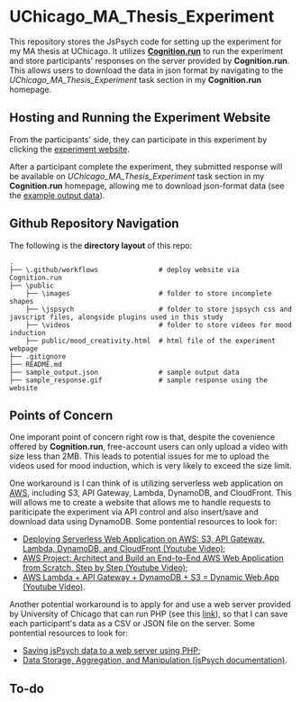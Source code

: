 # UChicago_MA_Thesis_Experiment
This repository stores the JsPsych code for setting up the experiment for my MA thesis at UChicago. It utilizes [**Cognition.run**](https://www.cognition.run/) to run the experiment and store participants' responses on the server provided by **Cognition.run**. This allows users to download the data in json format by navigating to the *UChicago_MA_Thesis_Experiment* task section in my **Cognition.run** homepage.

## Hosting and Running the Experiment Website
From the participants' side, they can participate in this experiment by clicking the [experiment website](https://kvpbgcbdhz.cognition.run).

After a participant complete the experiment, they submitted response will be available on *UChicago_MA_Thesis_Experiment* task section in my **Cognition.run** homepage, allowing me to download json-format data (see the [example output data](sample_output.json)).

## Github Repository Navigation
The following is the **directory layout** of this repo:

    .
    ├── \.github/workflows               # deploy website via Cognition.run       
    ├── \public
        ├── \images                      # folder to store incomplete shapes
        ├── \jspsych                     # folder to store jspsych css and javscript files, alongside plugins used in this study
        ├── \videos                      # folder to store videos for mood induction
        ├── public/mood_creativity.html  # html file of the experiment webpage
    ├── .gitignore
    ├── README.md
    ├── sample_output.json               # sample output data
    ├── sample_response.gif              # sample response using the website

## Points of Concern
One imporant point of concern right row is that, despite the covenience offered by **Cognition.run**, free-account users can only upload a video with size less than 2MB. This leads to potential issues for me to upload the videos used for mood induction, which is very likely to exceed the size limit. 

One workaround is I can think of is utilizing serverless web application on [AWS](https://aws.amazon.com/free/webapps/?gclid=CjwKCAjw0YGyBhByEiwAQmBEWnM9sV53l-OWSyEKQyv-kAG2KBINRIsA7x-uipJRll8sgzetWVttVBoCAFIQAvD_BwE&trk=6f75e631-3b71-4d44-a71d-d557bcd37563&sc_channel=ps&ef_id=CjwKCAjw0YGyBhByEiwAQmBEWnM9sV53l-OWSyEKQyv-kAG2KBINRIsA7x-uipJRll8sgzetWVttVBoCAFIQAvD_BwE:G:s&s_kwcid=AL!4422!3!531871356401!p!!g!!hosting%20site!2038938166!74770369169), including S3, API Gateway, Lambda, DynamoDB, and CloudFront. This will allows me to create a website that allows me to handle requests to pariticipate the experiment via API control and also insert/save and download data using DynamoDB. Some pontential resources to look for:
- [Deploying Serverless Web Application on AWS: S3, API Gateway, Lambda, DynamoDB, and CloudFront (Youtube Video)](https://www.youtube.com/watch?v=pK52mfm69i0);
- [AWS Project: Architect and Build an End-to-End AWS Web Application from Scratch, Step by Step (Youtube Video)](https://www.youtube.com/watch?v=7m_q1ldzw0U);
- [AWS Lambda + API Gateway + DynamoDB + S3 = Dynamic Web App (Youtube Video)](https://www.youtube.com/watch?v=PzNQXYWQQ7c).

Another potential workaround is to apply for and use a web server provided by University of Chicago that can run PHP (see this [link](https://websites.uchicago.edu/website-options/self-service/)), so that I can save each participant's data as a CSV or JSON file on the server. Some pontential resources to look for: 
- [Saving jsPsych data to a web server using PHP](https://kywch.github.io/jsPsych-in-Qualtrics/save-php/);
- [Data Storage, Aggregation, and Manipulation (jsPsych documentation)](https://www.jspsych.org/7.0/overview/data/).

## To-do

